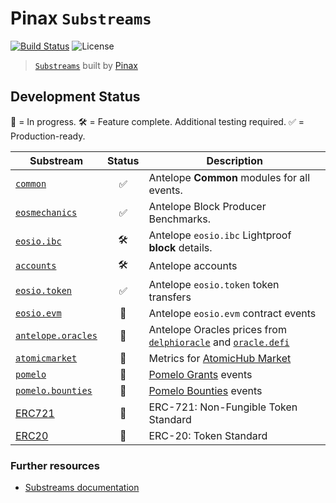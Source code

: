 # Pinax `Substreams`

[![Build Status](https://github.com/pinax-network/substreams/actions/workflows/ci.yml/badge.svg)](https://github.com/pinax-network/substreams/actions/workflows/ci.yml)
![License](https://img.shields.io/github/license/pinax-network/substreams)

> [`Substreams`](https://substreams.streamingfast.io) built by [Pinax](https://pinax.network)

## Development Status

🔨 = In progress.
🛠 = Feature complete. Additional testing required.
✅ = Production-ready.

| Substream      | Status | Description |
|----------------|:------:|-------------|
| [`common`](common/)                 | ✅ | Antelope **Common** modules for all events.
| [`eosmechanics`](eosmechanics/)     | ✅ | Antelope Block Producer Benchmarks.
| [`eosio.ibc`](eosio.ibc/)           | 🛠 | Antelope `eosio.ibc` Lightproof **block** details.
| [`accounts`](accounts/)             | 🛠 | Antelope accounts
| [`eosio.token`](eosio.token/)       | ✅ | Antelope `eosio.token` token transfers
| [`eosio.evm`](eosio.evm/)           | 🔨 | Antelope `eosio.evm` contract events
| [`antelope.oracles`](antelope.oracles/)           | 🔨 | Antelope Oracles prices from [`delphioracle`](https://bloks.io/account/delphioracle) and [`oracle.defi`](https://bloks.io/account/oracle.defi)
| [`atomicmarket`](atomicmarket/)     | 🔨 | Metrics for [AtomicHub Market](https://eos.atomichub.io/)
| [`pomelo`](pomelo/)                 | 🔨 | [Pomelo Grants](https://pomelo.io/) events
| [`pomelo.bounties`](pomelo.bounties/)| 🔨 | [Pomelo Bounties](https://bounties.pomelo.io/) events
| [ERC721](https://eips.ethereum.org/EIPS/eip-721) | 🔨 | ERC-721: Non-Fungible Token Standard
| [ERC20](https://eips.ethereum.org/EIPS/eip-20) | 🔨 | ERC-20: Token Standard

### Further resources

- [Substreams documentation](https://substreams.streamingfast.io)
